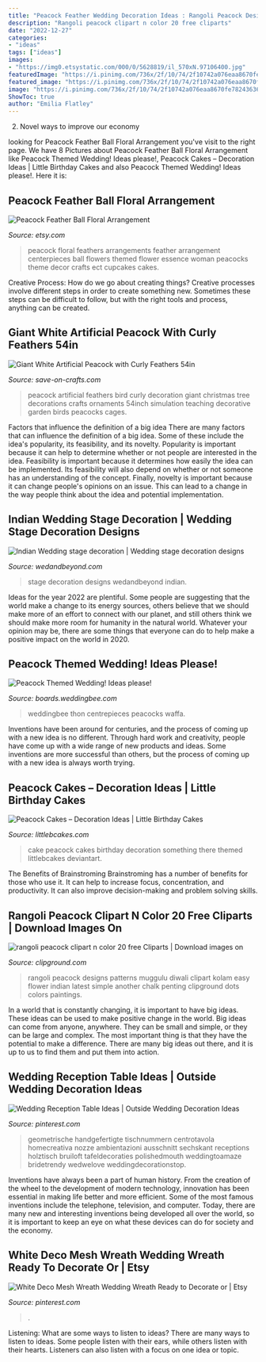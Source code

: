 ```yaml
---
title: "Peacock Feather Wedding Decoration Ideas : Rangoli Peacock Designs Patterns Muggulu Diwali Clipart Kolam Easy Flower Indian Latest Simple Another Chalk Penting Clipground Dots Colors Paintings"
description: "Rangoli peacock clipart n color 20 free cliparts"
date: "2022-12-27"
categories:
- "ideas"
tags: ["ideas"]
images:
- "https://img0.etsystatic.com/000/0/5628819/il_570xN.97106400.jpg"
featuredImage: "https://i.pinimg.com/736x/2f/10/74/2f10742a076eaa8670fe782436369159.jpg"
featured_image: "https://i.pinimg.com/736x/2f/10/74/2f10742a076eaa8670fe782436369159.jpg"
image: "https://i.pinimg.com/736x/2f/10/74/2f10742a076eaa8670fe782436369159.jpg"
ShowToc: true
author: "Emilia Flatley"
---
```



2. Novel ways to improve our economy

	

		
looking for Peacock Feather Ball Floral Arrangement you've visit to the right page. We have 8 Pictures about Peacock Feather Ball Floral Arrangement like Peacock Themed Wedding! Ideas please!, Peacock Cakes – Decoration Ideas | Little Birthday Cakes and also Peacock Themed Wedding! Ideas please!. Here it is:
		
    
## Peacock Feather Ball Floral Arrangement

<img loading=lazy src="https://img0.etsystatic.com/000/0/5628819/il_570xN.97106400.jpg" onerror="this.onerror=null;this.src='https://tse2.mm.bing.net/th?id=OIP.Jywu5l-m4nvgxxndCLHrOgHaJ4&amp;pid=15.1';" alt="Peacock Feather Ball Floral Arrangement">

_Source: etsy.com_

>peacock floral feathers arrangements feather arrangement centerpieces ball flowers themed flower essence woman peacocks theme decor crafts ect cupcakes cakes. 

	

Creative Process: How do we go about creating things?
Creative processes involve different steps in order to create something new. Sometimes these steps can be difficult to follow, but with the right tools and process, anything can be created.

    
## Giant White Artificial Peacock With Curly Feathers 54in

<img loading=lazy src="https://d28xhcgddm1buq.cloudfront.net/product-images/huge-peacocks-54-white-curly-feathers-3.jpg" onerror="this.onerror=null;this.src='https://tse4.mm.bing.net/th?id=OIP.nMRfNAuZRk5Lidn_vmueWwAAAA&amp;pid=15.1';" alt="Giant White Artificial Peacock with Curly Feathers 54in">

_Source: save-on-crafts.com_

>peacock artificial feathers bird curly decoration giant christmas tree decorations crafts ornaments 54inch simulation teaching decorative garden birds peacocks cages. 

	

Factors that influence the definition of a big idea
There are many factors that can influence the definition of a big idea. Some of these include the idea's popularity, its feasibility, and its novelty. Popularity is important because it can help to determine whether or not people are interested in the idea. Feasibility is important because it determines how easily the idea can be implemented. Its feasibility will also depend on whether or not someone has an understanding of the concept. Finally, novelty is important because it can change people's opinions on an issue. This can lead to a change in the way people think about the idea and potential implementation.

    
## Indian Wedding Stage Decoration | Wedding Stage Decoration Designs

<img loading=lazy src="https://www.wedandbeyond.com/images/photo_gallery/category-images/stage13-17120540jpg.jpg" onerror="this.onerror=null;this.src='https://tse3.mm.bing.net/th?id=OIP.Ll-j1YshBKlT8xQq3UHNcQHaE5&amp;pid=15.1';" alt="Indian Wedding stage decoration | Wedding stage decoration designs">

_Source: wedandbeyond.com_

>stage decoration designs wedandbeyond indian. 

	

Ideas for the year 2022 are plentiful. Some people are suggesting that the world make a change to its energy sources, others believe that we should make more of an effort to connect with our planet, and still others think we should make more room for humanity in the natural world. Whatever your opinion may be, there are some things that everyone can do to help make a positive impact on the world in 2020.

    
## Peacock Themed Wedding! Ideas Please!

<img loading=lazy src="http://bios.weddingbee.com/pics/152326/centerpiece.jpg" onerror="this.onerror=null;this.src='https://tse3.mm.bing.net/th?id=OIP.5-7mpKAbulc8JpC9ONXIMAHaLL&amp;pid=15.1';" alt="Peacock Themed Wedding! Ideas please!">

_Source: boards.weddingbee.com_

>weddingbee thon centrepieces peacocks waffa. 

	

Inventions have been around for centuries, and the process of coming up with a new idea is no different. Through hard work and creativity, people have come up with a wide range of new products and ideas. Some inventions are more successful than others, but the process of coming up with a new idea is always worth trying.

    
## Peacock Cakes – Decoration Ideas | Little Birthday Cakes

<img loading=lazy src="https://www.littlebcakes.com/wp-content/uploads/2014/02/Peacock-Wedding-Cake.jpg" onerror="this.onerror=null;this.src='https://tse3.mm.bing.net/th?id=OIP.aCmNiS_BISVzZcOxCU_8UAHaJ4&amp;pid=15.1';" alt="Peacock Cakes – Decoration Ideas | Little Birthday Cakes">

_Source: littlebcakes.com_

>cake peacock cakes birthday decoration something there themed littlebcakes deviantart. 

	

The Benefits of Brainstroming
Brainstroming has a number of benefits for those who use it. It can help to increase focus, concentration, and productivity. It can also improve decision-making and problem solving skills.

    
## Rangoli Peacock Clipart N Color 20 Free Cliparts | Download Images On

<img loading=lazy src="https://clipground.com/images/rangoli-peacock-clipart-n-color-2.jpg" onerror="this.onerror=null;this.src='https://tse2.mm.bing.net/th?id=OIP.KD3OXalnh_DMZyE3V-HfgQHaJ4&amp;pid=15.1';" alt="rangoli peacock clipart n color 20 free Cliparts | Download images on">

_Source: clipground.com_

>rangoli peacock designs patterns muggulu diwali clipart kolam easy flower indian latest simple another chalk penting clipground dots colors paintings. 

	

In a world that is constantly changing, it is important to have big ideas. These ideas can be used to make positive change in the world. Big ideas can come from anyone, anywhere. They can be small and simple, or they can be large and complex. The most important thing is that they have the potential to make a difference. There are many big ideas out there, and it is up to us to find them and put them into action.

    
## Wedding Reception Table Ideas | Outside Wedding Decoration Ideas

<img loading=lazy src="https://i.pinimg.com/736x/5e/0d/af/5e0daf4da0df1db8ae42d426a0776348.jpg" onerror="this.onerror=null;this.src='https://tse4.mm.bing.net/th?id=OIP.2R3RcAnisIyUf2J37LvoBQHaLH&amp;pid=15.1';" alt="Wedding Reception Table Ideas | Outside Wedding Decoration Ideas">

_Source: pinterest.com_

>geometrische handgefertigte tischnummern centrotavola homecreativa nozze ambientazioni ausschnitt sechskant receptions holztisch bruiloft tafeldecoraties polishedmouth weddingtoamaze bridetrendy wedwelove weddingdecorationstop. 

	

Inventions have always been a part of human history. From the creation of the wheel to the development of modern technology, innovation has been essential in making life better and more efficient. Some of the most famous inventions include the telephone, television, and computer. Today, there are many new and interesting inventions being developed all over the world, so it is important to keep an eye on what these devices can do for society and the economy.

    
## White Deco Mesh Wreath Wedding Wreath Ready To Decorate Or | Etsy

<img loading=lazy src="https://i.pinimg.com/736x/2f/10/74/2f10742a076eaa8670fe782436369159.jpg" onerror="this.onerror=null;this.src='https://tse4.mm.bing.net/th?id=OIP.Y-tKWAEhaeYSKke-y0oJdAHaJI&amp;pid=15.1';" alt="White Deco Mesh Wreath Wedding Wreath Ready to Decorate or | Etsy">

_Source: pinterest.com_

>. 

	

Listening: What are some ways to listen to ideas?
There are many ways to listen to ideas. Some people listen with their ears, while others listen with their hearts. Listeners can also listen with a focus on one idea or topic.

